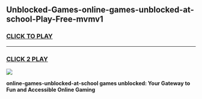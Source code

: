 
## Unblocked-Games-online-games-unblocked-at-school-Play-Free-mvmv1
<h3>
<a href="https://premium76.site?title=online-games-unblocked-at-school&ref=20A">CLICK TO PLAY</a></h3>
<hr>

<h3>
<a href="https://premium76.site?title=online-games-unblocked-at-school&ref=20A">CLICK 2 PLAY</a>
  
</h3>

<a href="https://premium76.site?title=online-games-unblocked-at-school&ref=20A"><img src="https://clearcache.store/games.png"></a>


**online-games-unblocked-at-school games unblocked: Your Gateway to Fun and Accessible Online Gaming**
